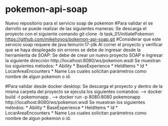 
# pokemon-api-soap
Nuevo repositorio para el servicio soap de pokemon
#Para validar el se darrollo se puede realizar de las siguientes maneras:
Se descarga el proyecto con el siguiente comando
git clone -b task_01/initiatePokemon https://github.com/mikehoyos/pokemon-api-soap.git
#Considerar que este servicio soap requere de java temurin:17-jdk
Al correr el proyecto y verificar que se haya desplegado sin errores 
se debe de ingresar desde la herramienta de SOAP:
Se debe de crear un nuevo proyecto SOAP e ingresar la siguiente dirección
http://localhost:8080/ws/pokemon.wsdl
Se muestran los siguientes métodos:
    * Ability
    * BaseExperience
    * HeldItems
    * Id
    * LocarAreaEncounters
    * Name
Los cuales solicitan parámetros como nombre de algun pokemon o id.

#Para validar desde docker desktop:
Se descarga el proyecto y dentro de la misma carpeta del proyecto se ejecuta los siguientes comandos:
    -->    docker build -t pokemonapp .
    -->    docker run -p 8080:8080 pokemonapp
http://localhost:8080/ws/pokemon.wsdl
Se muestran los siguientes métodos:
    * Ability
    * BaseExperience
    * HeldItems
    * Id
    * LocarAreaEncounters
    * Name
Los cuales solicitan parámetros como nombre de algun pokemon o id.

